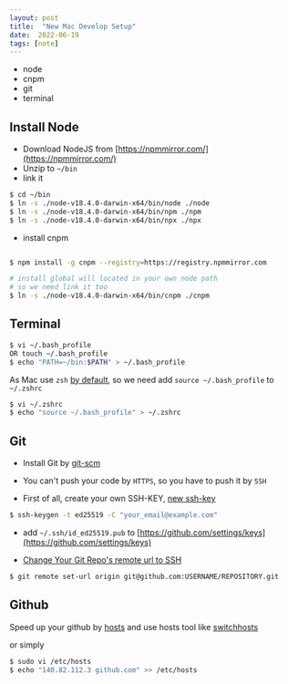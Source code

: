 ```yaml
---
layout: post
title:  "New Mac Develop Setup"
date:  2022-06-19
tags: [note]
---
```


* node
* cnpm
* git
* terminal

## Install Node

* Download NodeJS from [https://npmmirror.com/](https://npmmirror.com/)
* Unzip to `~/bin`
* link it

```sh
$ cd ~/bin
$ ln -s ./node-v18.4.0-darwin-x64/bin/node ./node
$ ln -s ./node-v18.4.0-darwin-x64/bin/npm ./npm
$ ln -s ./node-v18.4.0-darwin-x64/bin/npx ./npx
```

* install cnpm

```sh

$ npm install -g cnpm --registry=https://registry.npmmirror.com

# install global will located in your own node path
# so we need link it too
$ ln -s ./node-v18.4.0-darwin-x64/bin/cnpm ./cnpm
```

## Terminal

```sh
$ vi ~/.bash_profile 
OR touch ~/.bash_profile
$ echo "PATH=~/bin:$PATH" > ~/.bash_profile
```

As Mac use `zsh` [by default](https://blog.csdn.net/weixin_42091230/article/details/122068679), so we need add `source ~/.bash_profile` to `~/.zshrc`

```sh
$ vi ~/.zshrc
$ echo "source ~/.bash_profile" > ~/.zshrc
```

## Git

* Install Git by [git-scm](https://git-scm.com/download/mac)

* You can't push your code by `HTTPS`, so you have to push it by `SSH`
* First of all, create your own SSH-KEY, [new ssh-key](https://docs.github.com/en/authentication/connecting-to-github-with-ssh/generating-a-new-ssh-key-and-adding-it-to-the-ssh-agent)

```sh
$ ssh-keygen -t ed25519 -C "your_email@example.com"
```

* add `~/.ssh/id_ed25519.pub` to [https://github.com/settings/keys](https://github.com/settings/keys)

* [Change Your Git Repo's remote url to SSH](https://www.banjocode.com/post/git/from-https-to-ssh)

```sh
$ git remote set-url origin git@github.com:USERNAME/REPOSITORY.git
```


## Github

Speed up your github by [hosts](https://github.com/ineo6/hosts/blob/master/hosts) and use hosts tool like [switchhosts](https://github.com/oldj/SwitchHosts/releases)

or simply

```sh
$ sudo vi /etc/hosts
$ echo "140.82.112.3 github.com" >> /etc/hosts
```
